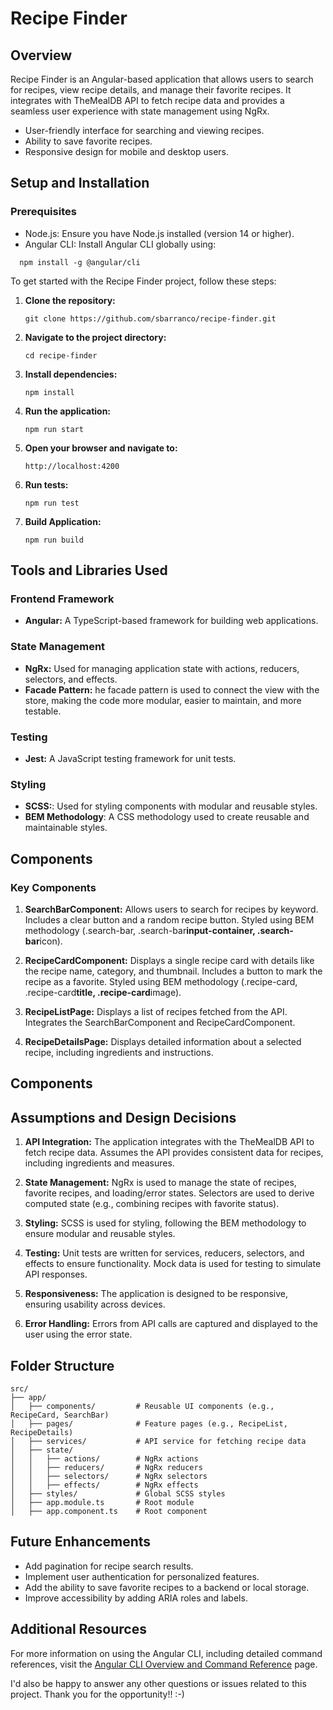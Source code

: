 # Recipe Finder

## Overview

Recipe Finder is an Angular-based application that allows users to search for recipes, view recipe details, and manage their favorite recipes. It integrates with TheMealDB API to fetch recipe data and provides a seamless user experience with state management using NgRx.

- User-friendly interface for searching and viewing recipes.
- Ability to save favorite recipes.
- Responsive design for mobile and desktop users.

## Setup and Installation

### Prerequisites

- Node.js: Ensure you have Node.js installed (version 14 or higher).
- Angular CLI: Install Angular CLI globally using:

```
  npm install -g @angular/cli
```

To get started with the Recipe Finder project, follow these steps:

1. **Clone the repository:**

   ```
   git clone https://github.com/sbarranco/recipe-finder.git
   ```

2. **Navigate to the project directory:**

   ```
   cd recipe-finder
   ```

3. **Install dependencies:**

   ```
   npm install
   ```

4. **Run the application:**

   ```
   npm run start
   ```

5. **Open your browser and navigate to:**

   ```
   http://localhost:4200
   ```

6. **Run tests:**

   ```
   npm run test
   ```

7. **Build Application:**
   ```
   npm run build
   ```

## Tools and Libraries Used

### Frontend Framework

- **Angular:** A TypeScript-based framework for building web applications.

### State Management

- **NgRx:** Used for managing application state with actions, reducers, selectors, and effects.
- **Facade Pattern:** he facade pattern is used to connect the view with the store, making the code more modular, easier to maintain, and more testable.

### Testing

- **Jest:** A JavaScript testing framework for unit tests.

### Styling

- **SCSS:**: Used for styling components with modular and reusable styles.
- **BEM Methodology**: A CSS methodology used to create reusable and maintainable styles.

## Components

### Key Components

1. **SearchBarComponent:** Allows users to search for recipes by keyword.
   Includes a clear button and a random recipe button.
   Styled using BEM methodology (.search-bar, .search-bar**input-container, .search-bar**icon).

2. **RecipeCardComponent:**
   Displays a single recipe card with details like the recipe name, category, and thumbnail.
   Includes a button to mark the recipe as a favorite.
   Styled using BEM methodology (.recipe-card, .recipe-card**title, .recipe-card**image).

3. **RecipeListPage:**
   Displays a list of recipes fetched from the API.
   Integrates the SearchBarComponent and RecipeCardComponent.

4. **RecipeDetailsPage:**
   Displays detailed information about a selected recipe, including ingredients and instructions.

## Components

## Assumptions and Design Decisions

1. **API Integration:**
   The application integrates with the TheMealDB API to fetch recipe data.
   Assumes the API provides consistent data for recipes, including ingredients and measures.

2. **State Management:**
   NgRx is used to manage the state of recipes, favorite recipes, and loading/error states.
   Selectors are used to derive computed state (e.g., combining recipes with favorite status).

3. **Styling:**
   SCSS is used for styling, following the BEM methodology to ensure modular and reusable styles.

4. **Testing:**
   Unit tests are written for services, reducers, selectors, and effects to ensure functionality.
   Mock data is used for testing to simulate API responses.

5. **Responsiveness:**
   The application is designed to be responsive, ensuring usability across devices.

6. **Error Handling:**
   Errors from API calls are captured and displayed to the user using the error state.

## Folder Structure

```
src/
├── app/
│   ├── components/         # Reusable UI components (e.g., RecipeCard, SearchBar)
│   ├── pages/              # Feature pages (e.g., RecipeList, RecipeDetails)
│   ├── services/           # API service for fetching recipe data
│   ├── state/
│   │   ├── actions/        # NgRx actions
│   │   ├── reducers/       # NgRx reducers
│   │   ├── selectors/      # NgRx selectors
│   │   ├── effects/        # NgRx effects
│   ├── styles/             # Global SCSS styles
│   ├── app.module.ts       # Root module
│   ├── app.component.ts    # Root component

```

## Future Enhancements

- Add pagination for recipe search results.
- Implement user authentication for personalized features.
- Add the ability to save favorite recipes to a backend or local storage.
- Improve accessibility by adding ARIA roles and labels.

## Additional Resources

For more information on using the Angular CLI, including detailed command references, visit the [Angular CLI Overview and Command Reference](https://angular.dev/tools/cli) page.

I'd also be happy to answer any other questions or issues related to this project. Thank you for the opportunity!! :-)
